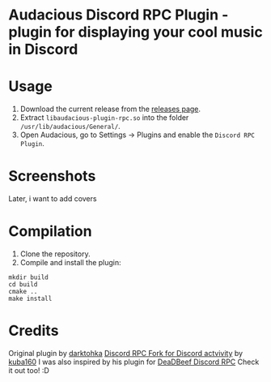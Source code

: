 # Audacious Discord RPC Plugin - plugin for displaying your cool music in Discord

# Usage
1. Download the current release from the [releases page](https://github.com/InviseDivine/audacious-plugin-rpc/releases).
2. Extract `libaudacious-plugin-rpc.so` into the folder `/usr/lib/audacious/General/`.
3. Open Audacious, go to Settings -> Plugins and enable the `Discord RPC Plugin`.

# Screenshots
Later, i want to add covers

# Compilation
1. Clone the repository.
2. Compile and install the plugin:
```
mkdir build
cd build
cmake ..
make install
```
# Credits
Original plugin by [darktohka](https://github.com/darktohka)
[Discord RPC Fork for Discord actvivity](https://github.com/kuba160/discord-rpc) by [kuba160](https://github.com/kuba160)
I was also inspired by his plugin for [DeaDBeef Discord RPC](https://github.com/kuba160/ddb_discord_presence) Check it out too! :D
